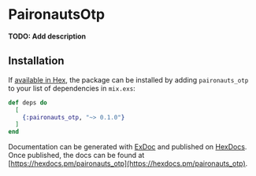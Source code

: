 # PaironautsOtp

**TODO: Add description**

## Installation

If [available in Hex](https://hex.pm/docs/publish), the package can be installed
by adding `paironauts_otp` to your list of dependencies in `mix.exs`:

```elixir
def deps do
  [
    {:paironauts_otp, "~> 0.1.0"}
  ]
end
```

Documentation can be generated with [ExDoc](https://github.com/elixir-lang/ex_doc)
and published on [HexDocs](https://hexdocs.pm). Once published, the docs can
be found at [https://hexdocs.pm/paironauts_otp](https://hexdocs.pm/paironauts_otp).


